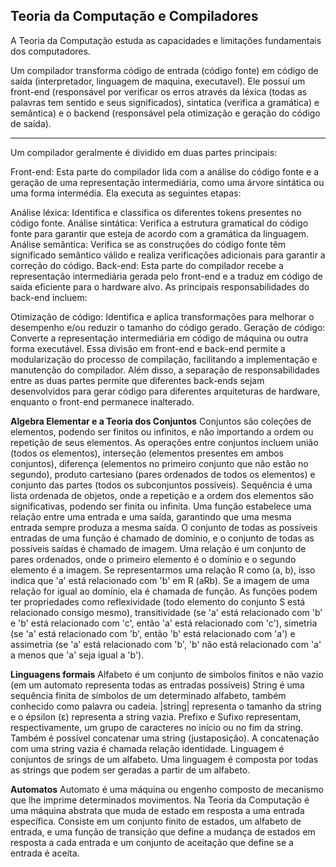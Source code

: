 ## Teoria da Computação e Compiladores
A Teoria da Computação estuda as capacidades e limitações fundamentais dos computadores.

Um compilador transforma código de entrada (código fonte) em código de saída (interpretador, linguagem de maquina, executavel). Ele possuí um front-end (responsável por verificar os erros através da léxica (todas as palavras tem sentido e seus significados), sintatica (verifica a gramática) e semântica) e o backend (responsável pela otimização e geração do código de saída).
__________

Um compilador geralmente é dividido em duas partes principais:

Front-end: Esta parte do compilador lida com a análise do código fonte e a geração de uma representação intermediária, como uma árvore sintática ou uma forma intermédia. Ela executa as seguintes etapas:

Análise léxica: Identifica e classifica os diferentes tokens presentes no código fonte.
Análise sintática: Verifica a estrutura gramatical do código fonte para garantir que esteja de acordo com a gramática da linguagem.
Análise semântica: Verifica se as construções do código fonte têm significado semântico válido e realiza verificações adicionais para garantir a correção do código.
Back-end: Esta parte do compilador recebe a representação intermediária gerada pelo front-end e a traduz em código de saída eficiente para o hardware alvo. As principais responsabilidades do back-end incluem:

Otimização de código: Identifica e aplica transformações para melhorar o desempenho e/ou reduzir o tamanho do código gerado.
Geração de código: Converte a representação intermediária em código de máquina ou outra forma executável.
Essa divisão em front-end e back-end permite a modularização do processo de compilação, facilitando a implementação e manutenção do compilador. Além disso, a separação de responsabilidades entre as duas partes permite que diferentes back-ends sejam desenvolvidos para gerar código para diferentes arquiteturas de hardware, enquanto o front-end permanece inalterado.


**Algebra Elementar e a Teoria dos Conjuntos**
Conjuntos são coleções de elementos, podendo ser finitos ou infinitos, e não importando a ordem ou repetição de seus elementos. As operações entre conjuntos incluem união (todos os elementos), interseção (elementos presentes em ambos conjuntos), diferença (elementos no primeiro conjunto que não estão no segundo), produto cartesiano (pares ordenados de todos os elementos) e conjunto das partes (todos os subconjuntos possíveis).
Sequência é uma lista ordenada de objetos, onde a repetição e a ordem dos elementos são significativas, podendo ser finita ou infinita.
Uma função estabelece uma relação entre uma entrada e uma saída, garantindo que uma mesma entrada sempre produza a mesma saída. O conjunto de todas as possíveis entradas de uma função é chamado de domínio, e o conjunto de todas as possíveis saídas é chamado de imagem.
Uma relação é um conjunto de pares ordenados, onde o primeiro elemento é o domínio e o segundo elemento é a imagem. Se representarmos uma relação R como (a, b), isso indica que 'a' está relacionado com 'b' em R (aRb). Se a imagem de uma relação for igual ao domínio, ela é chamada de função. As funções podem ter propriedades como reflexividade (todo elemento do conjunto S está relacionado consigo mesmo), transitividade (se 'a' está relacionado com 'b' e 'b' está relacionado com 'c', então 'a' está relacionado com 'c'), simetria (se 'a' está relacionado com 'b', então 'b' está relacionado com 'a') e assimetria (se 'a' está relacionado com 'b', 'b' não está relacionado com 'a' a menos que 'a' seja igual a 'b').

**Linguagens formais**
Alfabeto é um conjunto de simbolos finitos e não vazio (em um automato representa todas as entradas possíveis)
String é uma sequência finita de símbolos de um determinado alfabeto, também conhecido como palavra ou cadeia. |string| representa o tamanho da string e o épsilon (ε) representa a string vazia. Prefixo e Sufixo representam, respectivamente, um grupo de caracteres no início ou no fim da string. Também é possível concatenar uma string (justaposição). A concatenação com uma string vazia é chamada relação identidade.
Linguagem é conjuntos de srings de um alfabeto. Uma linguagem é composta por todas as strings que podem ser geradas a partir de um alfabeto.

**Automatos**
Automato é uma máquina ou engenho composto de mecanismo que lhe imprime determinados movimentos. Na Teoria da Computação é uma máquina abstrata que muda de estado em resposta a uma entrada específica. Consiste em um conjunto finito de estados, um alfabeto de entrada, e uma função de transição que define a mudança de estados em resposta a cada entrada e um conjunto de aceitação que define se a entrada é aceita.